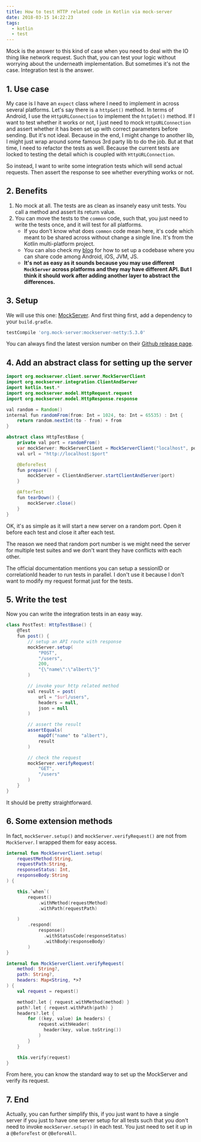 ```yaml
---
title: How to test HTTP related code in Kotlin via mock-server
date: 2018-03-15 14:22:23
tags:
  - kotlin
  - test
---
```


Mock is the answer to this kind of case when you need to deal with the IO thing like network request. Such that, you can test your logic without worrying about the underneath implementation. But sometimes it's not the case. Integration test is the answer.

<!--more-->

## 1. Use case

My case is I have an `expect` class where I need to implement in across several platforms. Let's say there is a `httpGet()` method. In terms of Android, I use the `HttpURLConnection` to implement the `httpGet()` method. If I want to test whether it works or not, I just need to mock `HttpURLConnection` and assert whether it has been set up with correct parameters before sending. But it's not ideal. Because in the end, I might change to another lib, I might just wrap around some famous 3rd party lib to do the job. But at that time, I need to refactor the tests as well. Because the current tests are locked to testing the detail which is coupled with `HttpURLConnection`.

So instead, I want to write some integration tests which will send actual requests. Then assert the response to see whether everything works or not.

## 2. Benefits

1. No mock at all. The tests are as clean as insanely easy unit tests. You call a method and assert its return value.
1. You can move the tests to the `common` code, such that, you just need to write the tests once, and it will test for all platforms.
    - If you don't know what does `common` code mean here, it's code which meant to be shared across without change a single line. It's from the Kotlin multi-platform project.
    - You can also check my [blog](/2018/02/22/use-kotlin-to-share-native-code-between-ios-and-android/) for how to set up a codebase where you can share code among Android, iOS, JVM, JS.
    - **It's not as easy as it sounds because you may use different `MockServer` across platforms and they may have different API. But I think it should work after adding another layer to abstract the differences.**

## 3. Setup

We will use this one: [MockServer](http://www.mock-server.com/). And first thing first, add a dependency to your `build.gradle`.

```groovy
testCompile 'org.mock-server:mockserver-netty:5.3.0'
```

You can always find the latest version number on their [Github release page](https://github.com/jamesdbloom/mockserver/releases).

## 4. Add an abstract class for setting up the server

```java
import org.mockserver.client.server.MockServerClient
import org.mockserver.integration.ClientAndServer
import kotlin.test.*
import org.mockserver.model.HttpRequest.request
import org.mockserver.model.HttpResponse.response

val random = Random()
internal fun randomFrom(from: Int = 1024, to: Int = 65535) : Int {
    return random.nextInt(to - from) + from
}

abstract class HttpTestBase {
    private val port = randomFrom()
    var mockServer: MockServerClient = MockServerClient("localhost", port)
    val url = "http://localhost:$port"

    @BeforeTest
    fun prepare() {
        mockServer = ClientAndServer.startClientAndServer(port)
    }

    @AfterTest
    fun tearDown() {
        mockServer.close()
    }
}
```

OK, it's as simple as it will start a new server on a random port. Open it before each test and close it after each test.

The reason we need that random port number is we might need the server for multiple test suites and we don't want they have conflicts with each other.

The official documentation mentions you can setup a sessionID or correlationId header to run tests in parallel. I don't use it because I don't want to modify my request format just for the tests.

## 5. Write the test

Now you can write the integration tests in an easy way.

```groovy
class PostTest: HttpTestBase() {
    @Test
    fun post() {
        // setup an API route with response
        mockServer.setup(
            "POST",
            "/users",
            200,
            "{\"name\":\"albert\"}"
        )

        // invoke your http related method
        val result = post(
            url = "$url/users",
            headers = null,
            json = null
        )

        // assert the result
        assertEquals(
            mapOf("name" to "albert"),
            result
        )

        // check the request
        mockServer.verifyRequest(
            "GET",
            "/users"
        )
    }
}
```

It should be pretty straightforward.

## 6. Some extension methods

In fact, `mockServer.setup()` and `mockServer.verifyRequest()`  are not from `MockServer`. I wrapped them for easy access.

```kotlin
internal fun MockServerClient.setup(
    requestMethod:String,
    requestPath:String,
    responseStatus: Int,
    responseBody:String
) {

    this.`when`(
        request()
            .withMethod(requestMethod)
            .withPath(requestPath)

    )
        .respond(
            response()
              .withStatusCode(responseStatus)
              .withBody(responseBody)
        )
}

internal fun MockServerClient.verifyRequest(
    method: String?,
    path: String?,
    headers: Map<String, *>?
) {
    val request = request()

    method?.let { request.withMethod(method) }
    path?.let { request.withPath(path) }
    headers?.let {
        for ((key, value) in headers) {
            request.withHeader(
              header(key, value.toString())
            )
        }
    }

    this.verify(request)
}
```

From here, you can know the standard way to set up the MockServer and verify its request.

## 7. End

 Actually, you can further simplify this, if you just want to have a single server if you just to have one server setup for all tests such that you don't need to invoke `mockServer.setup()` in each test. You just need to set it up in a `@BeforeTest` or `@BeforeAll`.